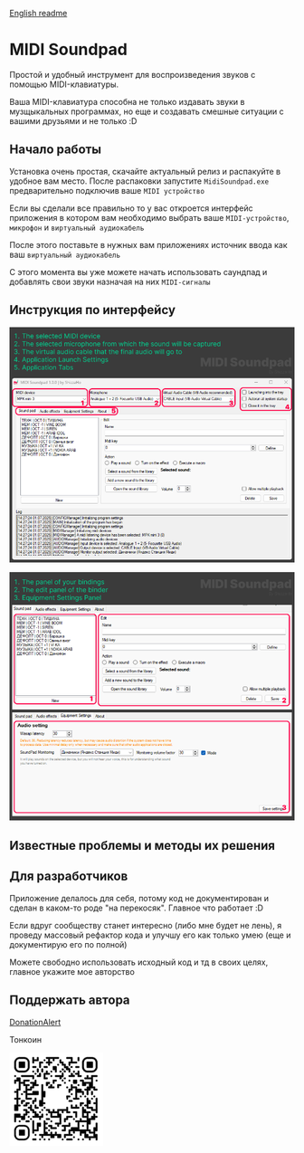 [English readme](/README.md)

# MIDI Soundpad

Простой и удобный инструмент для воспроизведения звуков с помощью MIDI-клавиатуры. 

Ваша MIDI-клавиатура способна не только издавать звуки в музщыкальных программах, но еще и создавать смешные ситуации с вашими друзьями и не только :D


## Начало работы

Установка очень простая, скачайте актуальный релиз и распакуйте в удобное вам место.
После распаковки запустите `MidiSoundpad.exe` предварительно подключив ваше `MIDI устройство` 

Если вы сделали все правильно то у вас откроется интерфейс приложения в котором вам необходимо выбрать ваше `MIDI-устройство`, `микрофон` и `виртуальный аудиокабель`

После этого поставьте в нужных вам приложениях источник ввода как ваш `виртуальный аудиокабель`

С этого момента вы уже можете начать использовать саундпад и добавлять свои звуки назначая на них `MIDI-сигналы`

## Инструкция по интерфейсу

![](img1.png)

![](img2.png)

## Известные проблемы и методы их решения

## Для разработчиков

Приложение делалось для себя, потому код не документирован и сделан в каком-то роде "на перекосяк". Главное что работает :D

Если вдруг сообществу станет интересно (либо мне будет не лень), я проведу массовый рефактор кода и улучшу его как только умею (еще и документирую его по полной)

Можете свободно использовать исходный код и тд в своих целях, главное укажите мое авторство

## Поддержать автора

[DonationAlert](https://www.donationalerts.com/r/shizzaho)

Тонкоин

![Тонкоин](TONQR.png)

